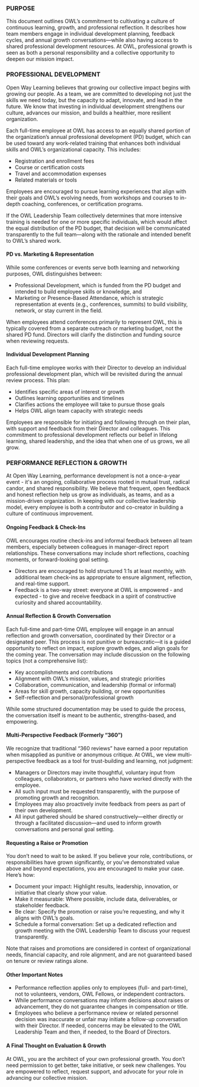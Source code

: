 ### **PURPOSE**

This document outlines OWL’s commitment to cultivating a culture of continuous learning, growth, and professional reflection. It describes how team members engage in individual development planning, feedback cycles, and annual growth conversations—while also having access to shared professional development resources. At OWL, professional growth is seen as both a personal responsibility and a collective opportunity to deepen our mission impact.

### **PROFESSIONAL DEVELOPMENT**

Open Way Learning believes that growing our collective impact begins with growing our people. As a team, we are committed to developing not just the skills we need today, but the capacity to adapt, innovate, and lead in the future. We know that investing in individual development strengthens our culture, advances our mission, and builds a healthier, more resilient organization.

Each full-time employee at OWL has access to an equally shared portion of the organization’s annual professional development (PD) budget, which can be used toward any work-related training that enhances both individual skills and OWL’s organizational capacity. This includes:

* Registration and enrollment fees  
* Course or certification costs  
* Travel and accommodation expenses  
* Related materials or tools

Employees are encouraged to pursue learning experiences that align with their goals and OWL’s evolving needs, from workshops and courses to in-depth coaching, conferences, or certification programs.

If the OWL Leadership Team collectively determines that more intensive training is needed for one or more specific individuals, which would affect the equal distribution of the PD budget, that decision will be communicated transparently to the full team—along with the rationale and intended benefit to OWL’s shared work.

#### **PD vs. Marketing & Representation**

While some conferences or events serve both learning and networking purposes, OWL distinguishes between:

* Professional Development, which is funded from the PD budget and intended to build employee skills or knowledge, and  
* Marketing or Presence-Based Attendance, which is strategic representation at events (e.g., conferences, summits) to build visibility, network, or stay current in the field.

When employees attend conferences primarily to represent OWL, this is typically covered from a separate outreach or marketing budget, not the shared PD fund. Directors will clarify the distinction and funding source when reviewing requests.

#### **Individual Development Planning**

Each full-time employee works with their Director to develop an individual professional development plan, which will be revisited during the annual review process. This plan:

* Identifies specific areas of interest or growth  
* Outlines learning opportunities and timelines  
* Clarifies actions the employee will take to pursue those goals  
* Helps OWL align team capacity with strategic needs

Employees are responsible for initiating and following through on their plan, with support and feedback from their Director and colleagues. This commitment to professional development reflects our belief in lifelong learning, shared leadership, and the idea that when one of us grows, we all grow.

### **PERFORMANCE REFLECTION & GROWTH**

At Open Way Learning, performance development is not a once-a-year event \- it's an ongoing, collaborative process rooted in mutual trust, radical candor, and shared responsibility. We believe that frequent, open feedback and honest reflection help us grow as individuals, as teams, and as a mission-driven organization. In keeping with our collective leadership model, every employee is both a contributor and co-creator in building a culture of continuous improvement.

#### **Ongoing Feedback & Check-Ins**

OWL encourages routine check-ins and informal feedback between all team members, especially between colleagues in manager-direct report relationships. These conversations may include short reflections, coaching moments, or forward-looking goal setting.

* Directors are encouraged to hold structured 1:1s at least monthly, with additional team check-ins as appropriate to ensure alignment, reflection, and real-time support.  
* Feedback is a two-way street: everyone at OWL is empowered \- and expected \- to give and receive feedback in a spirit of constructive curiosity and shared accountability.

#### **Annual Reflection & Growth Conversation**

Each full-time and part-time OWL employee will engage in an annual reflection and growth conversation, coordinated by their Director or a designated peer. This process is not punitive or bureaucratic—it is a guided opportunity to reflect on impact, explore growth edges, and align goals for the coming year. The conversation may include discussion on the following topics (not a comprehensive list):

* Key accomplishments and contributions  
* Alignment with OWL’s mission, values, and strategic priorities  
* Collaboration, communication, and leadership (formal or informal)  
* Areas for skill growth, capacity building, or new opportunities  
* Self-reflection and personal/professional growth

While some structured documentation may be used to guide the process, the conversation itself is meant to be authentic, strengths-based, and empowering.

#### **Multi-Perspective Feedback (Formerly “360”)**

We recognize that traditional “360 reviews” have earned a poor reputation when misapplied as punitive or anonymous critique. At OWL, we view multi-perspective feedback as a tool for trust-building and learning, not judgment:

* Managers or Directors may invite thoughtful, voluntary input from colleagues, collaborators, or partners who have worked directly with the employee.  
* All such input must be requested transparently, with the purpose of promoting growth and recognition.  
* Employees may also proactively invite feedback from peers as part of their own development.  
* All input gathered should be shared constructively—either directly or through a facilitated discussion—and used to inform growth conversations and personal goal setting.

#### **Requesting a Raise or Promotion**

You don’t need to wait to be asked. If you believe your role, contributions, or responsibilities have grown significantly, or you’ve demonstrated value above and beyond expectations, you are encouraged to make your case. Here’s how:

* Document your impact: Highlight results, leadership, innovation, or initiative that clearly show your value.  
* Make it measurable: Where possible, include data, deliverables, or stakeholder feedback.  
* Be clear: Specify the promotion or raise you’re requesting, and why it aligns with OWL’s goals.  
* Schedule a formal conversation: Set up a dedicated reflection and growth meeting with the OWL Leadership Team to discuss your request transparently.

Note that raises and promotions are considered in context of organizational needs, financial capacity, and role alignment, and are not guaranteed based on tenure or review ratings alone.

#### **Other Important Notes**

* Performance reflection applies only to employees (full- and part-time), not to volunteers, vendors, OWL Fellows, or independent contractors.  
* While performance conversations may inform decisions about raises or advancement, they do not guarantee changes in compensation or title.  
* Employees who believe a performance review or related personnel decision was inaccurate or unfair may initiate a follow-up conversation with their Director. If needed, concerns may be elevated to the OWL Leadership Team and then, if needed, to the Board of Directors.

#### **A Final Thought on Evaluation & Growth**

At OWL, you are the architect of your own professional growth. You don’t need permission to get better, take initiative, or seek new challenges. You are empowered to reflect, request support, and advocate for your role in advancing our collective mission.

